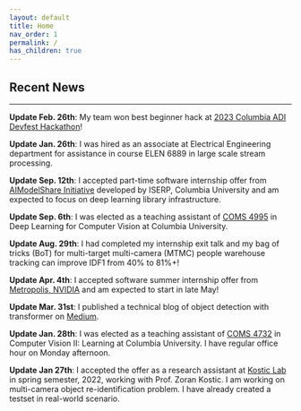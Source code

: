 ```yaml
---
layout: default
title: Home
nav_order: 1
permalink: /
has_children: true
---
```


## Recent News

----------
**Update Feb. 26th**: My team won best beginner hack at [2023 Columbia ADI Devfest Hackathon](https://devfest23.devpost.com/)!

**Update Jan. 26th**: I was hired as an associate at Electrical Engineering department for assistance in course ELEN 6889 in large scale stream processing.

**Update Sep. 12th**: I accepted part-time software internship offer from [AIModelShare Initiative](https://iserp.columbia.edu/center/ai-model-share-project) developed by ISERP, Columbia University and am expected to focus on deep learning library infrastructure.

**Update Sep. 6th**: I was elected as a teaching assistant of [COMS 4995](https://www.deeplearningforcomputervision.com/) in Deep Learning for Computer Vision at Columbia University. 

**Update Aug. 29th**: I had completed my internship exit talk and my bag of tricks (BoT) for multi-target multi-camera (MTMC) people warehouse tracking can improve IDF1 from 40% to 81%+!

**Update Apr. 4th**: I accepted software summer internship offer from [Metropolis, NVIDIA](https://www.nvidia.com/en-us/autonomous-machines/intelligent-video-analytics-platform/) and am expected to start in late May!

**Update Mar. 31st**: I published a technical blog of object detection with transformer on [Medium](https://medium.com/@mh4116_43123/a-milestone-in-object-detection-with-transformers-f2fd8a30cc32).

**Update Jan. 28th**: I was elected as a teaching assistant of [COMS 4732](http://www.columbia.edu/cu/bulletin/uwb/subj/COMS/W4732-20221-001/) in Computer Vision II: Learning at Columbia University. I have regular office hour on Monday afternoon.

**Update Jan 27th**: I accepted the offer as a research assistant at [Kostic Lab](https://www.cosmos-lab.org/experimentation/smart-city-intersections/) in spring semester, 2022, working with Prof. Zoran Kostic. I am working on multi-camera object re-identification problem. I have already created a testset in real-world scenario.

